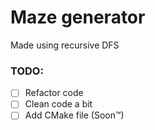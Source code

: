 # Maze generator
Made using recursive DFS

### TODO:
- [ ] Refactor code
- [ ] Clean code a bit
- [ ] Add CMake file (Soon™) 
